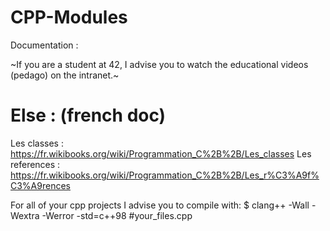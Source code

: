 # CPP-Modules

Documentation :

~If you are a student at 42, I advise you to watch the educational videos (pedago) on the intranet.~

#	Else : (french doc)

Les classes :
https://fr.wikibooks.org/wiki/Programmation_C%2B%2B/Les_classes
Les references :
https://fr.wikibooks.org/wiki/Programmation_C%2B%2B/Les_r%C3%A9f%C3%A9rences



For all of your cpp projects I advise you to compile with:
$ clang++ -Wall -Wextra -Werror -std=c++98 #your_files.cpp

